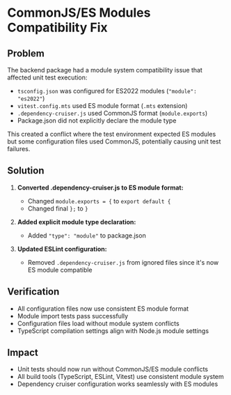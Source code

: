 # CommonJS/ES Modules Compatibility Fix

## Problem
The backend package had a module system compatibility issue that affected unit test execution:

- `tsconfig.json` was configured for ES2022 modules (`"module": "es2022"`)
- `vitest.config.mts` used ES module format (`.mts` extension)
- `.dependency-cruiser.js` used CommonJS format (`module.exports`)
- Package.json did not explicitly declare the module type

This created a conflict where the test environment expected ES modules but some configuration files used CommonJS, potentially causing unit test failures.

## Solution
1. **Converted .dependency-cruiser.js to ES module format:**
   - Changed `module.exports = {` to `export default {`
   - Changed final `};` to `}`

2. **Added explicit module type declaration:**
   - Added `"type": "module"` to package.json

3. **Updated ESLint configuration:**
   - Removed `.dependency-cruiser.js` from ignored files since it's now ES module compatible

## Verification
- All configuration files now use consistent ES module format
- Module import tests pass successfully
- Configuration files load without module system conflicts
- TypeScript compilation settings align with Node.js module settings

## Impact
- Unit tests should now run without CommonJS/ES module conflicts
- All build tools (TypeScript, ESLint, Vitest) use consistent module system
- Dependency cruiser configuration works seamlessly with ES modules